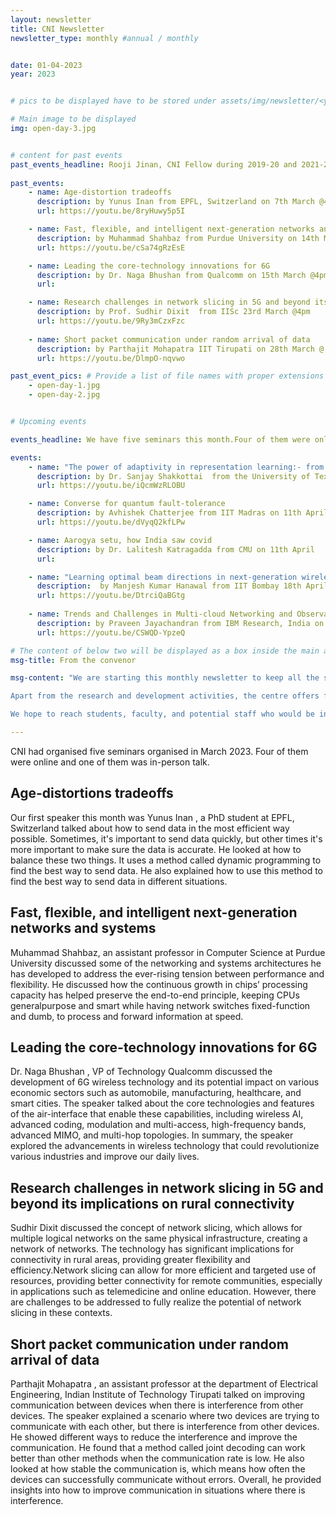 ```yaml
---
layout: newsletter
title: CNI Newsletter
newsletter_type: monthly #annual / monthly


date: 01-04-2023 
year: 2023


# pics to be displayed have to be stored under assets/img/newsletter/<year>/<month>

# Main image to be displayed
img: open-day-3.jpg


# content for past events
past_events_headline: Rooji Jinan, CNI Fellow during 2019-20 and 2021-22, defended her thesis on March 1, 2023 (Wednesday) at 10 am. National Crime Records Bureau(NCRB) in collaboration with Cyber Peace Foundation has launched 4th CCTNS Hackathon & Cyber Challenge-2023, https://www.cyberchallenge.in on 13th March 2023. We had four seminars last month.
    
past_events:
    - name: Age-distortion tradeoffs
      description: by Yunus Inan from EPFL, Switzerland on 7th March @4pm
      url: https://youtu.be/8ryHuwy5p5I

    - name: Fast, flexible, and intelligent next-generation networks and systems
      description: by Muhammad Shahbaz from Purdue University on 14th March @4pm
      url: https://youtu.be/cSa74gRzEsE

    - name: Leading the core-technology innovations for 6G
      description: by Dr. Naga Bhushan from Qualcomm on 15th March @4pm
      url:

    - name: Research challenges in network slicing in 5G and beyond its implications on rural connectivity 
      description: by Prof. Sudhir Dixit  from IISc 23rd March @4pm
      url: https://youtu.be/9Ry3mCzxFzc
    
    - name: Short packet communication under random arrival of data
      description: by Parthajit Mohapatra IIT Tirupati on 28th March @ 4pm
      url: https://youtu.be/DlmpO-nqvwo

past_event_pics: # Provide a list of file names with proper extensions
    - open-day-1.jpg
    - open-day-2.jpg


# Upcoming events

events_headline: We have five seminars this month.Four of them were online and one of them was in-person talk.

events:
    - name: "The power of adaptivity in representation learning:- from meta-learning to federated learning"
      description: by Dr. Sanjay Shakkottai  from the University of Texas at Austin on 4th April @4pm
      url: https://youtu.be/iQcmWzRLOBU

    - name: Converse for quantum fault-tolerance
      description: by Avhishek Chatterjee from IIT Madras on 11th April @4pm
      url: https://youtu.be/dVyqQ2kfLPw

    - name: Aarogya setu, how India saw covid
      description: by Dr. Lalitesh Katragadda from CMU on 11th April 
      url:

    - name: "Learning optimal beam directions in next-generation wireless networks: A fixed-budget stochastic bandit approach"
      description:  by Manjesh Kumar Hanawal from IIT Bombay 18th April @4pm
      url: https://youtu.be/DtrciQaBGtg
    
    - name: Trends and Challenges in Multi-cloud Networking and Observability.
      description: by Praveen Jayachandran from IBM Research, India on 25th April @4pm
      url: https://youtu.be/CSWQD-YpzeQ

# The content of below two will be displayed as a box inside the main area.
msg-title: From the convenor

msg-content: "We are starting this monthly newsletter to keep all the stakeholders updated on the centre activities. 

Apart from the research and development activities, the centre offers free online courses, scholarship for students working in the relevant areas, organises weekly seminar series, technical workshops, and annual summer schools. 

We hope to reach students, faculty, and potential staff who would be interested in participating in the centre activities. "

---
```


<!-- Main article -->
CNI had organised five seminars organised in March 2023. Four of them were online and one of them was in-person talk.
    
## Age-distortions tradeoffs
    
Our first speaker this month was Yunus Inan , a PhD student at EPFL, Switzerland  talked about how to send data in the most efficient way possible. Sometimes, it's important to send data quickly, but other times it's more important to make sure the data is accurate. He looked at how to balance these two things. It uses a method called dynamic programming to find the best way to send data. He also explained how to use this method to find the best way to send data in different situations.
    
## Fast, flexible, and intelligent next-generation networks and systems
    
Muhammad Shahbaz, an assistant professor in Computer Science at Purdue University  discussed some of the networking and systems architectures he has             developed to address the ever-rising tension between  performance and flexibility. He discussed how the continuous growth in chips’ processing capacity has         helped preserve the end-to-end principle, keeping CPUs generalpurpose and smart while having network switches fixed-function and dumb, to process and forward       information at speed. 
    
## Leading the core-technology innovations for 6G
    
Dr. Naga Bhushan , VP of Technology Qualcomm  discussed the development of 6G wireless technology and its potential impact on various economic sectors such as automobile, manufacturing, healthcare, and smart cities. The speaker talked about the core technologies and features of the air-interface that enable these capabilities, including wireless AI, advanced coding, modulation and multi-access, high-frequency bands, advanced MIMO, and multi-hop topologies. In summary, the speaker explored the advancements in wireless technology that could revolutionize various industries and improve our daily lives.
    
## Research challenges in network slicing in 5G and beyond its implications on rural connectivity
    
Sudhir Dixit  discussed the concept of network slicing, which allows for multiple logical networks on the same physical infrastructure, creating a network of networks. The technology has significant implications for connectivity in rural areas, providing greater flexibility and efficiency.Network slicing can allow for more efficient and targeted use of resources, providing better connectivity for remote communities, especially in applications such as telemedicine and online education. However, there are challenges to be addressed to fully realize the potential of network slicing in these contexts. 
    
## Short packet communication under random arrival of data
    
Parthajit Mohapatra , an assistant professor at the department of Electrical Engineering, Indian Institute of Technology Tirupati  talked on improving communication between devices when there is interference from other devices. The speaker explained a scenario where two devices are trying to communicate with each other, but there is interference from other devices. He showed different ways to reduce the interference and improve the communication. He found that a method called joint decoding can work better than other methods when the communication rate is low. He also looked at how stable the communication is, which means how often the devices can successfully communicate without errors. Overall, he provided insights into how to improve communication in situations where there is interference.

    
    
